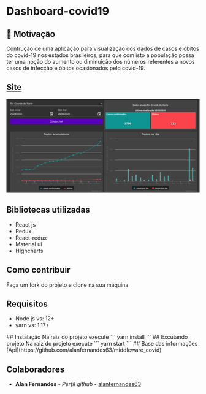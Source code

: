 # Dashboard-covid19

## :thinking: Motivação
Contrução de uma aplicação para visualização dos dados de casos e óbitos do covid-19 nos estados brasileiros, para que com isto a população possa ter uma noção do aumento ou diminuição dos números referentes a novos casos de infecção e óbitos ocasionados pelo covid-19.

## [Site](https://nostalgic-beaver-d44652.netlify.app)
<img src="/static/dashboard_covid19.png">

## Bibliotecas utilizadas
<ul>
  <li>React js</li>
  <li>Redux</li>
  <li>React-redux</li>
  <li>Material ui</li>
  <li>Highcharts</li>
</ul>

## Como contribuir
Faça um fork do projeto e clone na sua máquina
## Requisitos
<ul>
  <li>Node js vs: 12+</li>
  <li>yarn vs: 1.17+</li>
</ul>
## Instalação
Na raiz do projeto execute
```
yarn install
```
## Excutando projeto
Na raiz do projeto execute
```
yarn start
```
## Base das informações
[Api](https://github.com/alanfernandes63/middleware_covid)

## Colaboradores
* **Alan Fernandes** - *Perfil github* - [alanfernandes63](https://github.com/alanfernandes63)
